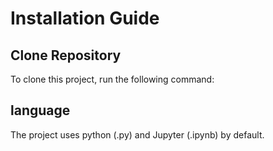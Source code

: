 # Installation Guide

## Clone Repository
To clone this project, run the following command:

## language
The project uses python (.py) and Jupyter (.ipynb) by default.
